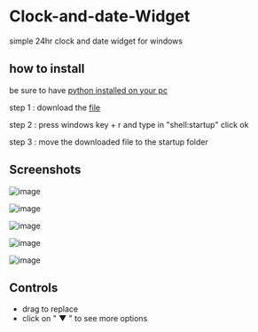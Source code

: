 # Clock-and-date-Widget
simple 24hr clock and date widget for windows 

## how to install
be sure to have <a href="https://python.org">python installed on your pc</a>

 step 1 : download the <a href="https://github.com/CloudGlitch/clock-and-date-widget/releases/download/v2.2/widget.pyw">file</a>
 
 step 2 : press windows key + r and type in "shell:startup" click ok
 
 step 3 : move the downloaded file to the startup folder
 
## Screenshots 
![image](https://user-images.githubusercontent.com/91538017/150740942-6eec5bff-8160-4d09-8b91-0eababe9e6b9.png)

![image](https://user-images.githubusercontent.com/91538017/150740976-6b64a369-a843-4415-8d6b-0a9177415d7a.png)

![image](https://user-images.githubusercontent.com/91538017/150741065-da3662d9-9af9-437c-88b7-598d1b30f02f.png)

![image](https://user-images.githubusercontent.com/91538017/150741090-62f260c8-c2b8-4f14-96af-d614e26e4fbf.png)

![image](https://user-images.githubusercontent.com/91538017/150741121-c439f7b6-41b4-4d44-9e79-2e5d29d342df.png)


## Controls
 - drag to replace
 - click on " ▼ " to see more options



